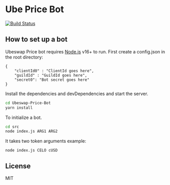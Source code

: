 # Ube Price Bot


[![Build Status](https://travis-ci.org/joemccann/dillinger.svg?branch=master)](https://travis-ci.org/joemccann/dillinger)

## How to set up a bot
Ubeswap Price bot requires [Node.js](https://nodejs.org/) v16+ to run.
First create a config.json in the root directory: 
```
{ 
    "clientId0" : "ClientId goes here", 
    "guildId" : "GuildId goes here", 
    "secret0": "Bot secret goes here" 
}
```
Install the dependencies and devDependencies and start the server.

```sh
cd Ubeswap-Price-Bot
yarn install
```

To initialize a bot.

```sh
cd src
node index.js ARG1 ARG2
```
It takes two token arguments
example:
```
node index.js CELO cUSD
```


## License

MIT


